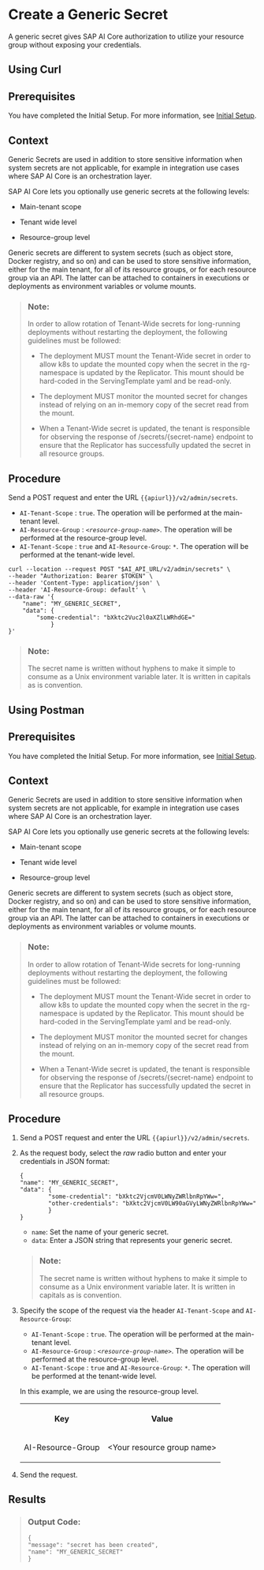 <!-- loio1831845910364e97b3a7c6644a9e1f4b -->

# Create a Generic Secret

A generic secret gives SAP AI Core authorization to utilize your resource group without exposing your credentials.

<a name="task_i3h_n13_tcc"/>

<!-- task\_i3h\_n13\_tcc -->

## Using Curl



<a name="task_i3h_n13_tcc__prereq_ny2_dbd_gyb"/>

## Prerequisites

You have completed the Initial Setup. For more information, see [Initial Setup](initial-setup-38c4599.md).



<a name="task_i3h_n13_tcc__context_lm3_sy2_zcc"/>

## Context

Generic Secrets are used in addition to store sensitive information when system secrets are not applicable, for example in integration use cases where SAP AI Core is an orchestration layer.

SAP AI Core lets you optionally use generic secrets at the following levels:

-   Main-tenant scope

-   Tenant wide level

-   Resource-group level


Generic secrets are different to system secrets \(such as object store, Docker registry, and so on\) and can be used to store sensitive information, either for the main tenant, for all of its resource groups, or for each resource group via an API. The latter can be attached to containers in executions or deployments as environment variables or volume mounts.

> ### Note: 
> In order to allow rotation of Tenant-Wide secrets for long-running deployments without restarting the deployment, the following guidelines must be followed:
> 
> - The deployment MUST mount the Tenant-Wide secret in order to allow k8s to update the mounted copy when the secret in the rg- namespace is updated by the Replicator. This mount should be hard-coded in the ServingTemplate yaml and be read-only.
> - The deployment MUST monitor the mounted secret for changes instead of relying on an in-memory copy of the secret read from the mount.
> 
> - When a Tenant-Wide secret is updated, the tenant is responsible for observing the response of /secrets/{secret-name} endpoint to ensure that the Replicator has successfully updated the secret in all resource groups.



<a name="task_i3h_n13_tcc__steps_mm3_sy2_zcc"/>

## Procedure

Send a POST request and enter the URL `{{apiurl}}/v2/admin/secrets`.

-   `AI-Tenant-Scope` : `true`. The operation will be performed at the main-tenant level.
-   `AI-Resource-Group` : <code><i class="varname">&lt;resource-group-name&gt;</i></code>. The operation will be performed at the resource-group level.
-   `AI-Tenant-Scope` : `true` and `AI-Resource-Group`: `*`. The operation will be performed at the tenant-wide level.

```
curl --location --request POST "$AI_API_URL/v2/admin/secrets" \
--header "Authorization: Bearer $TOKEN" \
--header 'Content-Type: application/json' \
--header 'AI-Resource-Group: default' \
--data-raw '{
	"name": "MY_GENERIC_SECRET",
	"data": {
		"some-credential": "bXktc2Vuc2l0aXZlLWRhdGE="
			}
}'					
```

> ### Note:  
> The secret name is written without hyphens to make it simple to consume as a Unix environment variable later. It is written in capitals as is convention.

<a name="task_cxf_n13_tcc"/>

<!-- task\_cxf\_n13\_tcc -->

## Using Postman



<a name="task_cxf_n13_tcc__prereq_pkr_zhd_gyb"/>

## Prerequisites

You have completed the Initial Setup. For more information, see [Initial Setup](initial-setup-38c4599.md).



<a name="task_cxf_n13_tcc__context_rw3_ry2_zcc"/>

## Context

Generic Secrets are used in addition to store sensitive information when system secrets are not applicable, for example in integration use cases where SAP AI Core is an orchestration layer.

SAP AI Core lets you optionally use generic secrets at the following levels:

-   Main-tenant scope

-   Tenant wide level

-   Resource-group level


Generic secrets are different to system secrets \(such as object store, Docker registry, and so on\) and can be used to store sensitive information, either for the main tenant, for all of its resource groups, or for each resource group via an API. The latter can be attached to containers in executions or deployments as environment variables or volume mounts.

> ### Note: 
> In order to allow rotation of Tenant-Wide secrets for long-running deployments without restarting the deployment, the following guidelines must be followed:
> 
> - The deployment MUST mount the Tenant-Wide secret in order to allow k8s to update the mounted copy when the secret in the rg- namespace is updated by the Replicator. This mount should be hard-coded in the ServingTemplate yaml and be read-only.
> - The deployment MUST monitor the mounted secret for changes instead of relying on an in-memory copy of the secret read from the mount.
> 
> - When a Tenant-Wide secret is updated, the tenant is responsible for observing the response of /secrets/{secret-name} endpoint to ensure that the Replicator has successfully updated the secret in all resource groups.




<a name="task_cxf_n13_tcc__steps_sw3_ry2_zcc"/>

## Procedure

1.  Send a POST request and enter the URL `{{apiurl}}/v2/admin/secrets`.

2.  As the request body, select the *raw* radio button and enter your credentials in JSON format:

    ```
    {
    "name": "MY_GENERIC_SECRET",
    "data": {
    		"some-credential": "bXktc2VjcmV0LWNyZWRlbnRpYWw=",
    		"other-credentials": "bXktc2VjcmV0LW90aGVyLWNyZWRlbnRpYWw="
    		}
    }
    ```

    -   `name`: Set the name of your generic secret.
    -   `data`: Enter a JSON string that represents your generic secret.

    > ### Note:  
    > The secret name is written without hyphens to make it simple to consume as a Unix environment variable later. It is written in capitals as is convention.

3.  Specify the scope of the request via the header `AI-Tenant-Scope` and `AI-Resource-Group`:

    -   `AI-Tenant-Scope` : `true`. The operation will be performed at the main-tenant level.
    -   `AI-Resource-Group` : <code><i class="varname">&lt;resource-group-name&gt;</i></code>. The operation will be performed at the resource-group level.
    -   `AI-Tenant-Scope` : `true` and `AI-Resource-Group`: `*`. The operation will be performed at the tenant-wide level.

    In this example, we are using the resource-group level.


    <table>
    <tr>
    <th valign="top">

    Key
    
    </th>
    <th valign="top">

    Value
    
    </th>
    </tr>
    <tr>
    <td valign="top">
    
    AI-Resource-Group
    
    </td>
    <td valign="top">
    
    <Your resource group name\>
    
    </td>
    </tr>
    </table>
    
4.  Send the request.




<a name="task_cxf_n13_tcc__result_fxd_cmf_cyb"/>

## Results

> ### Output Code:  
> ```
> {
> "message": "secret has been created",
> "name": "MY_GENERIC_SECRET"
> }
> ```

